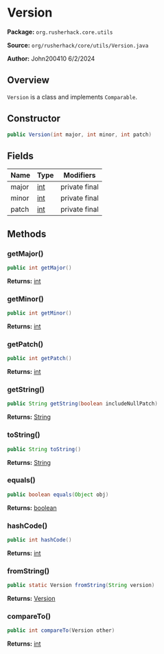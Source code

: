 # Version

**Package:** `org.rusherhack.core.utils`

**Source:** `org/rusherhack/core/utils/Version.java`

**Author:** John200410 6/2/2024



## Overview

`Version` is a class and implements `Comparable`.

## Constructor

```java
public Version(int major, int minor, int patch)
```

## Fields

| Name | Type | Modifiers |
|------|------|----------|
| major | [int](https://docs.oracle.com/en/java/javase/21/docs/api/java.base/java/lang/Integer.html) | private final |
| minor | [int](https://docs.oracle.com/en/java/javase/21/docs/api/java.base/java/lang/Integer.html) | private final |
| patch | [int](https://docs.oracle.com/en/java/javase/21/docs/api/java.base/java/lang/Integer.html) | private final |


## Methods

### getMajor()

```java
public int getMajor()
```

**Returns:** [int](https://docs.oracle.com/en/java/javase/21/docs/api/java.base/java/lang/Integer.html)

### getMinor()

```java
public int getMinor()
```

**Returns:** [int](https://docs.oracle.com/en/java/javase/21/docs/api/java.base/java/lang/Integer.html)

### getPatch()

```java
public int getPatch()
```

**Returns:** [int](https://docs.oracle.com/en/java/javase/21/docs/api/java.base/java/lang/Integer.html)

### getString()

```java
public String getString(boolean includeNullPatch)
```

**Returns:** [String](https://docs.oracle.com/en/java/javase/21/docs/api/java.base/java/lang/String.html)

### toString()

```java
public String toString()
```

**Returns:** [String](https://docs.oracle.com/en/java/javase/21/docs/api/java.base/java/lang/String.html)

### equals()

```java
public boolean equals(Object obj)
```

**Returns:** [boolean](https://docs.oracle.com/en/java/javase/21/docs/api/java.base/java/lang/Boolean.html)

### hashCode()

```java
public int hashCode()
```

**Returns:** [int](https://docs.oracle.com/en/java/javase/21/docs/api/java.base/java/lang/Integer.html)

### fromString()

```java
public static Version fromString(String version)
```

**Returns:** [Version](/core/utils/Version.md)

### compareTo()

```java
public int compareTo(Version other)
```

**Returns:** [int](https://docs.oracle.com/en/java/javase/21/docs/api/java.base/java/lang/Integer.html)

